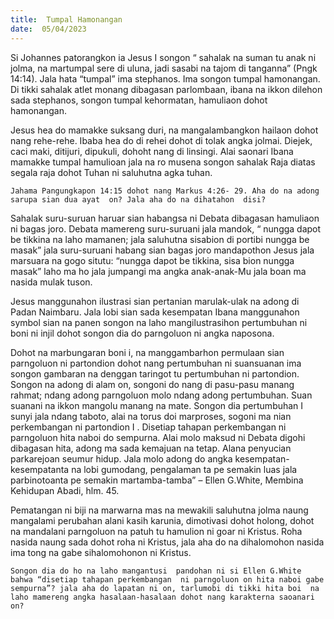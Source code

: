 ```yaml
---
title:  Tumpal Hamonangan
date:  05/04/2023
---
```


Si Johannes  patorangkon  ia Jesus  I songon “ sahalak na suman tu anak ni jolma, na martumpal sere di uluna, jadi sasabi na tajom di tanganna”  (Pngk 14:14).  Jala hata “tumpal” ima  stephanos. Ima songon tumpal hamonangan. Di tikki sahalak atlet monang  dibagasan  parlombaan, ibana na ikkon dilehon sada stephanos, songon tumpal kehormatan, hamuliaon dohot hamonangan.

Jesus  hea do mamakke  suksang  duri, na mangalambangkon  hailaon dohot  nang rehe-rehe. Ibaba hea do di rehei dohot di tolak angka  jolmai. Diejek, caci maki, ditijuri, dipukuli, dohoht nang di linsingi. Alai saonari  Ibana  mamakke tumpal hamulioan jala na ro musena songon sahalak Raja diatas segala raja dohot Tuhan ni saluhutna agka tuhan.

`Jahama Pangungkapon 14:15 dohot nang Markus 4:26- 29. Aha do na adong sarupa sian dua ayat  on? Jala aha do na dihatahon  disi?`

Sahalak suru-suruan haruar sian habangsa ni Debata dibagasan hamuliaon ni bagas joro. Debata  mamereng suru-suruani jala mandok,  “ nungga dapot  be  tikkina  na  laho  mamanen;  jala saluhutna sisabion  di portibi nungga be masak”  jala suru-suruani habang  sian  bagas joro mandapothon  Jesus  jala  marsuara  na gogo situtu:  “nungga dapot be tikkina, sisa bion  nungga masak”  laho  ma ho  jala  jumpangi  ma  angka  anak-anak-Mu  jala  boan  ma  nasida mulak tuson.

Jesus   manggunahon  ilustrasi  sian pertanian marulak-ulak na adong  di Padan Naimbaru. Jala lobi sian sada kesempatan  Ibana  manggunahon  symbol sian na panen  songon  na laho mangilustrasihon pertumbuhan ni boni ni injil dohot  songon dia do parngoluon  ni angka naposona.

Dohot na marbungaran boni i, na manggambarhon  permulaan sian  parngoluon ni partondion  dohot  nang  pertumbuhan  ni  suansuanan  ima  songon  gambaran  na  denggan taringot  tu  pertumbuhan ni partondion.  Songon  na  adong  di alam on, songoni do  nang  di pasu-pasu  manang  rahmat;  ndang  adong  parngoluon  molo  ndang   adong  pertumbuhan. Suan suanani  na  ikkon  mangolu  manang   na mate.  Songon  dia pertumbuhan I  sunyi jala ndang  taboto, alai na torus doi marproses, sogoni  ma  nian perkembangan  ni partondion I . Disetiap tahapan  perkembangan  ni parngoluon  hita naboi  do sempurna.  Alai  molo maksud  ni Debata digohi dibagasan  hita, adong  ma  sada  kemajuan  na tetap.  Alana  penyucian  parkarejoan  seumur hidup.  Jala  molo  adong  do  angka  kesempatan-kesempatanta  na lobi gumodang, pengalaman ta pe semakin  luas  jala  parbinotoanta  pe semakin  martamba-tamba” – Ellen G.White, Membina Kehidupan Abadi, hlm. 45.

Pematangan ni biji na marwarna mas na mewakili saluhutna jolma  naung  mangalami  perubahan alani kasih  karunia, dimotivasi dohot holong, dohot  na mandalani parngoluon na patuh tu hamulion ni goar ni Kristus. Roha nasida  naung sada dohot roha ni Kristus, jala aha do na dihalomohon nasida ima tong na gabe sihalomohonon ni Kristus.

`Songon dia do ho na laho mangantusi  pandohan ni si Ellen G.White bahwa “disetiap tahapan perkembangan  ni parngoluon on hita naboi gabe sempurna”? jala aha do lapatan ni on, tarlumobi di tikki hita boi  na laho mamereng angka hasalaan-hasalaan dohot nang karakterna saoanari on?`